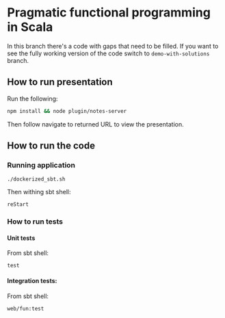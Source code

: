 # Pragmatic functional programming in Scala

In this branch there's a code with gaps that need to be filled. If you want to see the fully
working version of the code switch to `demo-with-solutions` branch.

## How to run presentation

Run the following:

```bash
npm install && node plugin/notes-server
```

Then follow navigate to returned URL to view the presentation.

## How to run the code

### Running application

```
./dockerized_sbt.sh
```

Then withing sbt shell:

```
reStart
```

### How to run tests

#### Unit tests

From sbt shell:

```
test
```

#### Integration tests:

From sbt shell:

```
web/fun:test
```
